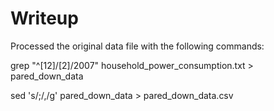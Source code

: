 Writeup
========================================================


Processed the original data file with the following commands:

grep "^[12]/[2]/2007" household_power_consumption.txt > pared_down_data

sed 's/;/,/g' pared_down_data > pared_down_data.csv

